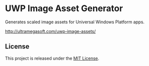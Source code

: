 # UWP Image Asset Generator

Generates scaled image assets for Universal Windows Platform apps.

http://ultramegasoft.com/uwp-image-assets/

## License

This project is released under the [MIT License](http://sguidetti.mit-license.org/).
